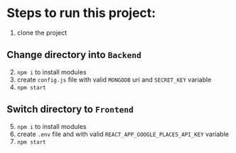 # Steps to run this project:

1. clone the project

## Change directory into `Backend`
2. `npm i` to install modules
3. create `config.js` file with valid `MONGODB` uri and `SECRET_KEY` variable
4. `npm start`

## Switch directory to `Frontend`

5. `npm i` to install modules
6. create `.env` file and with valid `REACT_APP_GOOGLE_PLACES_API_KEY` variable
7. `npm start`
